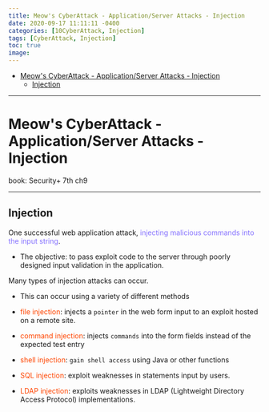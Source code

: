```yaml
---
title: Meow's CyberAttack - Application/Server Attacks - Injection
date: 2020-09-17 11:11:11 -0400
categories: [10CyberAttack, Injection]
tags: [CyberAttack, Injection]
toc: true
image:
---
```


- [Meow's CyberAttack - Application/Server Attacks - Injection](#meows-cyberattack---applicationserver-attacks---injection)
  - [Injection](#injection)

---

# Meow's CyberAttack - Application/Server Attacks - Injection

book: Security+ 7th ch9

<font color=LightSlateBlue></font>
<font color=OrangeRed></font>

---

## Injection


One successful web application attack, <font color=LightSlateBlue>injecting malicious commands into the input string</font>.

- The objective: to pass exploit code to the server through poorly designed input validation in the application.


Many types of injection attacks can occur.

- This can occur using a variety of different methods

- <font color=OrangeRed>file injection</font>: injects a `pointer` in the web form input to an exploit hosted on a remote site.

- <font color=OrangeRed>command injection</font>: injects `commands` into the form fields instead of the expected test entry

- <font color=OrangeRed>shell injection</font>: `gain shell access` using Java or other functions


- <font color=OrangeRed>SQL injection</font>: exploit weaknesses in statements input by users.

- <font color=OrangeRed>LDAP injection</font>: exploits weaknesses in LDAP (Lightweight Directory Access Protocol) implementations.
